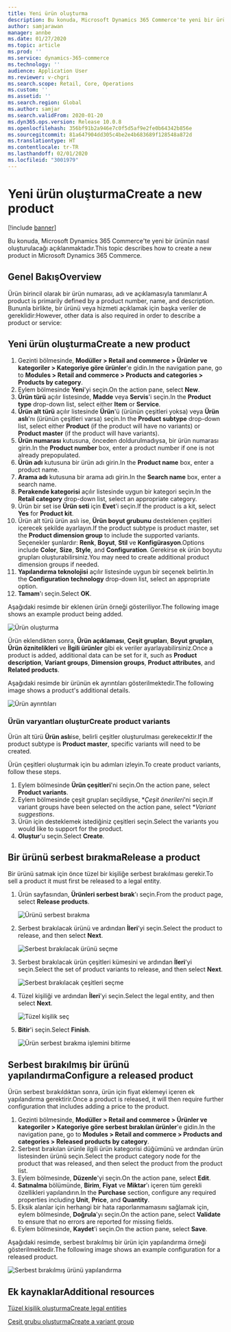```yaml
---
title: Yeni ürün oluşturma
description: Bu konuda, Microsoft Dynamics 365 Commerce'te yeni bir ürünün nasıl oluşturulacağı açıklanmaktadır.
author: samjarawan
manager: annbe
ms.date: 01/27/2020
ms.topic: article
ms.prod: ''
ms.service: dynamics-365-commerce
ms.technology: ''
audience: Application User
ms.reviewer: v-chgri
ms.search.scope: Retail, Core, Operations
ms.custom: ''
ms.assetid: ''
ms.search.region: Global
ms.author: samjar
ms.search.validFrom: 2020-01-20
ms.dyn365.ops.version: Release 10.0.8
ms.openlocfilehash: 356bf91b2a946e7c0f5d5af9e2fe0b64342b856e
ms.sourcegitcommit: 81a647904dd305c4be2e4b683689f128548a872d
ms.translationtype: HT
ms.contentlocale: tr-TR
ms.lasthandoff: 02/01/2020
ms.locfileid: "3001979"
---
```

# <a name="create-a-new-product"></a><span data-ttu-id="a7fb8-103">Yeni ürün oluşturma</span><span class="sxs-lookup"><span data-stu-id="a7fb8-103">Create a new product</span></span>


[!include [banner](includes/banner.md)]

<span data-ttu-id="a7fb8-104">Bu konuda, Microsoft Dynamics 365 Commerce'te yeni bir ürünün nasıl oluşturulacağı açıklanmaktadır.</span><span class="sxs-lookup"><span data-stu-id="a7fb8-104">This topic describes how to create a new product in Microsoft Dynamics 365 Commerce.</span></span>

## <a name="overview"></a><span data-ttu-id="a7fb8-105">Genel Bakış</span><span class="sxs-lookup"><span data-stu-id="a7fb8-105">Overview</span></span>

<span data-ttu-id="a7fb8-106">Ürün birincil olarak bir ürün numarası, adı ve açıklamasıyla tanımlanır.</span><span class="sxs-lookup"><span data-stu-id="a7fb8-106">A product is primarily defined by a product number, name, and description.</span></span> <span data-ttu-id="a7fb8-107">Bununla birlikte, bir ürünü veya hizmeti açıklamak için başka veriler de gereklidir:</span><span class="sxs-lookup"><span data-stu-id="a7fb8-107">However, other data is also required in order to describe a product or service:</span></span>

## <a name="create-a-new-product"></a><span data-ttu-id="a7fb8-108">Yeni ürün oluşturma</span><span class="sxs-lookup"><span data-stu-id="a7fb8-108">Create a new product</span></span>

1. <span data-ttu-id="a7fb8-109">Gezinti bölmesinde, **Modüller \> Retail and commerce \> Ürünler ve kategoriler \> Kategoriye göre ürünler**'e gidin.</span><span class="sxs-lookup"><span data-stu-id="a7fb8-109">In the navigation pane, go to **Modules \> Retail and commerce \> Products and categories \> Products by category**.</span></span>
1. <span data-ttu-id="a7fb8-110">Eylem bölmesinde **Yeni**'yi seçin.</span><span class="sxs-lookup"><span data-stu-id="a7fb8-110">On the action pane, select **New**.</span></span>
1. <span data-ttu-id="a7fb8-111">**Ürün türü** açılır listesinde, **Madde** veya **Servis**'i seçin.</span><span class="sxs-lookup"><span data-stu-id="a7fb8-111">In the **Product type** drop-down list, select either **Item** or **Service**.</span></span>
1. <span data-ttu-id="a7fb8-112">**Ürün alt türü** açılır listesinde **Ürün**'ü (ürünün çeşitleri yoksa) veya **Ürün aslı**'nı (ürünün çeşitleri varsa) seçin.</span><span class="sxs-lookup"><span data-stu-id="a7fb8-112">In the **Product subtype** drop-down list, select either **Product** (if the product will have no variants) or **Product master** (if the product will have variants).</span></span>
1. <span data-ttu-id="a7fb8-113">**Ürün numarası** kutusuna, önceden doldurulmadıysa, bir ürün numarası girin.</span><span class="sxs-lookup"><span data-stu-id="a7fb8-113">In the **Product number** box, enter a product number if one is not already prepopulated.</span></span>
1. <span data-ttu-id="a7fb8-114">**Ürün adı** kutusuna bir ürün adı girin.</span><span class="sxs-lookup"><span data-stu-id="a7fb8-114">In the **Product name** box, enter a product name.</span></span>
1. <span data-ttu-id="a7fb8-115">**Arama adı** kutusuna bir arama adı girin.</span><span class="sxs-lookup"><span data-stu-id="a7fb8-115">In the **Search name** box, enter a search name.</span></span>
1. <span data-ttu-id="a7fb8-116">**Perakende kategorisi** açılır listesinde uygun bir kategori seçin.</span><span class="sxs-lookup"><span data-stu-id="a7fb8-116">In the **Retail category** drop-down list, select an appropriate category.</span></span>
1. <span data-ttu-id="a7fb8-117">Ürün bir set ise **Ürün seti** için **Evet**'i seçin.</span><span class="sxs-lookup"><span data-stu-id="a7fb8-117">If the product is a kit, select **Yes** for **Product kit**.</span></span>
1. <span data-ttu-id="a7fb8-118">Ürün alt türü ürün aslı ise, **Ürün boyut grubunu** desteklenen çeşitleri içerecek şekilde ayarlayın.</span><span class="sxs-lookup"><span data-stu-id="a7fb8-118">If the product subtype is product master, set the **Product dimension group** to include the supported variants.</span></span> <span data-ttu-id="a7fb8-119">Seçenekler şunlardır: **Renk**, **Boyut**, **Stil** ve **Konfigürasyon**.</span><span class="sxs-lookup"><span data-stu-id="a7fb8-119">Options include **Color**, **Size**, **Style**, and **Configuration**.</span></span> <span data-ttu-id="a7fb8-120">Gerekirse ek ürün boyutu grupları oluşturabilirsiniz.</span><span class="sxs-lookup"><span data-stu-id="a7fb8-120">You may need to create additional product dimension groups if needed.</span></span>
1. <span data-ttu-id="a7fb8-121">**Yapılandırma teknolojisi** açılır listesinde uygun bir seçenek belirtin.</span><span class="sxs-lookup"><span data-stu-id="a7fb8-121">In the **Configuration technology** drop-down list, select an appropriate option.</span></span>
1. <span data-ttu-id="a7fb8-122">**Tamam**'ı seçin.</span><span class="sxs-lookup"><span data-stu-id="a7fb8-122">Select **OK**.</span></span>

<span data-ttu-id="a7fb8-123">Aşağıdaki resimde bir eklenen ürün örneği gösteriliyor.</span><span class="sxs-lookup"><span data-stu-id="a7fb8-123">The following image shows an example product being added.</span></span>

![Ürün oluşturma](media/create-new-product.png)

<span data-ttu-id="a7fb8-125">Ürün eklendikten sonra, **Ürün açıklaması**, **Çeşit grupları**, **Boyut grupları**, **Ürün öznitelikleri** ve **İlgili ürünler** gibi ek veriler ayarlayabilirsiniz.</span><span class="sxs-lookup"><span data-stu-id="a7fb8-125">Once a product is added, additional data can be set for it, such as **Product description**, **Variant groups**, **Dimension groups**, **Product attributes**, and **Related products**.</span></span>

<span data-ttu-id="a7fb8-126">Aşağıdaki resimde bir ürünün ek ayrıntıları gösterilmektedir.</span><span class="sxs-lookup"><span data-stu-id="a7fb8-126">The following image shows a product's additional details.</span></span>

![Ürün ayrıntıları](media/create-new-product-2.png)

### <a name="create-product-variants"></a><span data-ttu-id="a7fb8-128">Ürün varyantları oluştur</span><span class="sxs-lookup"><span data-stu-id="a7fb8-128">Create product variants</span></span>

<span data-ttu-id="a7fb8-129">Ürün alt türü **Ürün aslı**ise, belirli çeşitler oluşturulması gerekecektir.</span><span class="sxs-lookup"><span data-stu-id="a7fb8-129">If the product subtype is **Product master**, specific variants will need to be created.</span></span> 

<span data-ttu-id="a7fb8-130">Ürün çeşitleri oluşturmak için bu adımları izleyin.</span><span class="sxs-lookup"><span data-stu-id="a7fb8-130">To create product variants, follow these steps.</span></span>

1. <span data-ttu-id="a7fb8-131">Eylem bölmesinde **Ürün çeşitleri**'ni seçin.</span><span class="sxs-lookup"><span data-stu-id="a7fb8-131">On the action pane, select **Product variants**.</span></span>
1. <span data-ttu-id="a7fb8-132">Eylem bölmesinde çeşit grupları seçildiyse, \**Çeşit önerileri*'ni seçin.</span><span class="sxs-lookup"><span data-stu-id="a7fb8-132">If variant groups have been selected on the action pane, select \**Variant suggestions*.</span></span>
1. <span data-ttu-id="a7fb8-133">Ürün için desteklemek istediğiniz çeşitleri seçin.</span><span class="sxs-lookup"><span data-stu-id="a7fb8-133">Select the variants you would like to support for the product.</span></span>
1. <span data-ttu-id="a7fb8-134">**Oluştur**'u seçin.</span><span class="sxs-lookup"><span data-stu-id="a7fb8-134">Select **Create**.</span></span>

## <a name="release-a-product"></a><span data-ttu-id="a7fb8-135">Bir ürünü serbest bırakma</span><span class="sxs-lookup"><span data-stu-id="a7fb8-135">Release a product</span></span>

<span data-ttu-id="a7fb8-136">Bir ürünü satmak için önce tüzel bir kişiliğe serbest bırakılması gerekir.</span><span class="sxs-lookup"><span data-stu-id="a7fb8-136">To sell a product it must first be released to a legal entity.</span></span>

1. <span data-ttu-id="a7fb8-137">Ürün sayfasından, **Ürünleri serbest bırak**'ı seçin.</span><span class="sxs-lookup"><span data-stu-id="a7fb8-137">From the product page, select **Release products**.</span></span>

    ![Ürünü serbest bırakma](media/create-new-product-3.png)

1. <span data-ttu-id="a7fb8-139">Serbest bırakılacak ürünü ve ardından **İleri**'yi seçin.</span><span class="sxs-lookup"><span data-stu-id="a7fb8-139">Select the product to release, and then select **Next**.</span></span>

    ![Serbest bırakılacak ürünü seçme](media/create-new-product-4.png)

1. <span data-ttu-id="a7fb8-141">Serbest bırakılacak ürün çeşitleri kümesini ve ardından **İleri**'yi seçin.</span><span class="sxs-lookup"><span data-stu-id="a7fb8-141">Select the set of product variants to release, and then select **Next**.</span></span>

    ![Serbest bırakılacak çeşitleri seçme](media/create-new-product-5.png)

1. <span data-ttu-id="a7fb8-143">Tüzel kişiliği ve ardından **İleri**'yi seçin.</span><span class="sxs-lookup"><span data-stu-id="a7fb8-143">Select the legal entity, and then select **Next**.</span></span>

    ![Tüzel kişilik seç](media/create-new-product-6.png)

1. <span data-ttu-id="a7fb8-145">**Bitir**'i seçin.</span><span class="sxs-lookup"><span data-stu-id="a7fb8-145">Select **Finish**.</span></span>

    ![Ürün serbest bırakma işlemini bitirme](media/create-new-product-7.png)

## <a name="configure-a-released-product"></a><span data-ttu-id="a7fb8-147">Serbest bırakılmış bir ürünü yapılandırma</span><span class="sxs-lookup"><span data-stu-id="a7fb8-147">Configure a released product</span></span>

<span data-ttu-id="a7fb8-148">Ürün serbest bırakıldıktan sonra, ürün için fiyat eklemeyi içeren ek yapılandırma gerektirir.</span><span class="sxs-lookup"><span data-stu-id="a7fb8-148">Once a product is released, it will then require further configuration that includes adding a price to the product.</span></span>

1. <span data-ttu-id="a7fb8-149">Gezinti bölmesinde, **Modüller \> Retail and commerce \> Ürünler ve kategoriler \> Kategoriye göre serbest bırakılan ürünler**'e gidin.</span><span class="sxs-lookup"><span data-stu-id="a7fb8-149">In the navigation pane, go to **Modules \> Retail and commerce \> Products and categories \> Released products by category**.</span></span>
1. <span data-ttu-id="a7fb8-150">Serbest bırakılan ürünle ilgili ürün kategorisi düğümünü ve ardından ürün listesinden ürünü seçin.</span><span class="sxs-lookup"><span data-stu-id="a7fb8-150">Select the product category node for the product that was released, and then select the product from the product list.</span></span>
1. <span data-ttu-id="a7fb8-151">Eylem bölmesinde, **Düzenle**'yi seçin.</span><span class="sxs-lookup"><span data-stu-id="a7fb8-151">On the action pane, select **Edit**.</span></span>
1. <span data-ttu-id="a7fb8-152">**Satınalma** bölümünde, **Birim**, **Fiyat** ve **Miktar**'ı içeren tüm gerekli özellikleri yapılandırın.</span><span class="sxs-lookup"><span data-stu-id="a7fb8-152">In the **Purchase** section, configure any required properties including **Unit**, **Price**,  and **Quantity**.</span></span>
1. <span data-ttu-id="a7fb8-153">Eksik alanlar için herhangi bir hata raporlanmamasını sağlamak için, eylem bölmesinde, **Doğrula**'yı seçin.</span><span class="sxs-lookup"><span data-stu-id="a7fb8-153">On the action pane, select **Validate** to ensure that no errors are reported for missing fields.</span></span>
1. <span data-ttu-id="a7fb8-154">Eylem bölmesinde, **Kaydet**'i seçin.</span><span class="sxs-lookup"><span data-stu-id="a7fb8-154">On the action pane, select **Save**.</span></span>

<span data-ttu-id="a7fb8-155">Aşağıdaki resimde, serbest bırakılmış bir ürün için yapılandırma örneği gösterilmektedir.</span><span class="sxs-lookup"><span data-stu-id="a7fb8-155">The following image shows an example configuration for a released product.</span></span>

![Serbest bırakılmış ürünü yapılandırma](media/create-new-product-8.png)

## <a name="additional-resources"></a><span data-ttu-id="a7fb8-157">Ek kaynaklar</span><span class="sxs-lookup"><span data-stu-id="a7fb8-157">Additional resources</span></span>

[<span data-ttu-id="a7fb8-158">Tüzel kişilik oluşturma</span><span class="sxs-lookup"><span data-stu-id="a7fb8-158">Create legal entities</span></span>](channels-legal-entities.md)

[<span data-ttu-id="a7fb8-159">Çeşit grubu oluşturma</span><span class="sxs-lookup"><span data-stu-id="a7fb8-159">Create a variant group</span></span>](create-variant-group.md) 
